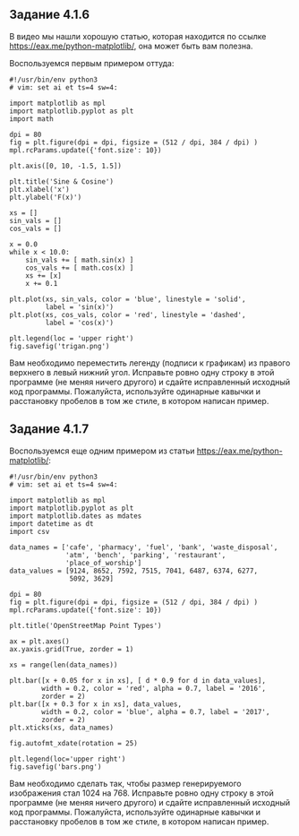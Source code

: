 ## Задание 4.1.6

В видео мы нашли хорошую статью, которая находится по
ссылке https://eax.me/python-matplotlib/, она может быть вам полезна.

Воспользуемся первым примером оттуда:

    #!/usr/bin/env python3
    # vim: set ai et ts=4 sw=4:
    
    import matplotlib as mpl
    import matplotlib.pyplot as plt
    import math
    
    dpi = 80
    fig = plt.figure(dpi = dpi, figsize = (512 / dpi, 384 / dpi) )
    mpl.rcParams.update({'font.size': 10})
    
    plt.axis([0, 10, -1.5, 1.5])
    
    plt.title('Sine & Cosine')
    plt.xlabel('x')
    plt.ylabel('F(x)')
    
    xs = []
    sin_vals = []
    cos_vals = []
    
    x = 0.0
    while x < 10.0:
        sin_vals += [ math.sin(x) ]
        cos_vals += [ math.cos(x) ]
        xs += [x]
        x += 0.1
    
    plt.plot(xs, sin_vals, color = 'blue', linestyle = 'solid',
             label = 'sin(x)')
    plt.plot(xs, cos_vals, color = 'red', linestyle = 'dashed',
             label = 'cos(x)')
    
    plt.legend(loc = 'upper right')
    fig.savefig('trigan.png')

Вам необходимо переместить легенду (подписи к графикам) из правого верхнего в
левый нижний угол. Исправьте ровно одну строку в этой программе (не меняя ничего
другого) и сдайте исправленный исходный код программы. Пожалуйста, используйте
одинарные кавычки и расстановку пробелов в том же стиле, в котором написан
пример.

## Задание 4.1.7

Воспользуемся еще одним примером из статьи https://eax.me/python-matplotlib/:

    #!/usr/bin/env python3
    # vim: set ai et ts=4 sw=4:
    
    import matplotlib as mpl
    import matplotlib.pyplot as plt
    import matplotlib.dates as mdates
    import datetime as dt
    import csv
    
    data_names = ['cafe', 'pharmacy', 'fuel', 'bank', 'waste_disposal',
                  'atm', 'bench', 'parking', 'restaurant',
                  'place_of_worship']
    data_values = [9124, 8652, 7592, 7515, 7041, 6487, 6374, 6277,
                   5092, 3629]
    
    dpi = 80
    fig = plt.figure(dpi = dpi, figsize = (512 / dpi, 384 / dpi) )
    mpl.rcParams.update({'font.size': 10})
    
    plt.title('OpenStreetMap Point Types')
    
    ax = plt.axes()
    ax.yaxis.grid(True, zorder = 1)
    
    xs = range(len(data_names))
    
    plt.bar([x + 0.05 for x in xs], [ d * 0.9 for d in data_values],
            width = 0.2, color = 'red', alpha = 0.7, label = '2016',
            zorder = 2)
    plt.bar([x + 0.3 for x in xs], data_values,
            width = 0.2, color = 'blue', alpha = 0.7, label = '2017',
            zorder = 2)
    plt.xticks(xs, data_names)
    
    fig.autofmt_xdate(rotation = 25)
    
    plt.legend(loc='upper right')
    fig.savefig('bars.png')

Вам необходимо сделать так, чтобы размер генерируемого изображения стал 1024 на
768. Исправьте ровно одну строку в этой программе (не меняя ничего другого) и
сдайте исправленный исходный код программы. Пожалуйста, используйте одинарные
кавычки и расстановку пробелов в том же стиле, в котором написан пример.